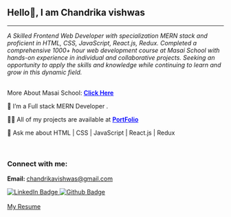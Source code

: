 <h2>Hello👋, I am Chandrika vishwas</h2>
<hr>
<i>A Skilled Frontend Web Developer with specialization MERN stack and proficient in
        HTML, CSS, JavaScript, React.js, Redux. Completed a comprehensive 1000+ hour web
        development course at Masai School with hands-on experience in individual and collaborative projects. Seeking an
        opportunity to apply the skills and knowledge while continuing to learn and grow in this dynamic field.
</i>
<br>
<br>

<p>More About Masai School: <a href="https://masaischool.com/" style="font-weight: 600; color: blue;">Click Here</a>
</p>

<p>🌱 I’m a Full stack MERN Developer .</p>

<p>👨‍💻 All of my projects are available at <a href="https://chandrikavishwas.netlify.app/"
            style="font-weight: 600; color: blue;">PortFolio</a></p>
<p>💬 Ask me about  HTML | CSS | JavaScript | React.js | Redux </p>


<br>

<h3 align="left">Connect with me:</h3>

<b>Email: </b><a href="" style="font-weight: 600; color: blue;">chandrikavishwas@gmail.com</a>

<div id="badges">
        <a href="https://www.linkedin.com/in/chandrika-vishwas-aa56b9244/">
            <img src="https://img.shields.io/badge/LinkedIn-blue?style=for-the-badge&logo=linkedin&logoColor=white"
                alt="LinkedIn Badge" />
        </a>
        <a href="https://chandrikavishwas.netlify.app/">
            <img src="https://img.shields.io/badge/portfolio-black?style=for-the-badge&logo=github&logoColor=white"
                alt="Github Badge" />
        </a>
        <br/>
        <br/>
        <a href="https://resume-builder-test-new.masaischool.com/resume/public?resumeId=67f2d3accde9896136179698" > My Resume </a>
        <br/>         
        
   
